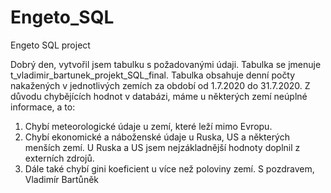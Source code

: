 # Engeto_SQL
Engeto SQL project

Dobrý den,
vytvořil jsem tabulku s požadovanými údaji. Tabulka se jmenuje t_vladimir_bartunek_projekt_SQL_final.
Tabulka obsahuje denní počty nakažených v jednotlivých zemích za období od 1.7.2020 do 31.7.2020.
Z důvodu chybějících hodnot v databázi, máme u některých zemí neúplné informace, a to:
1. Chybí meteorologické údaje u zemí, které leží mimo Evropu.
2. Chybí ekonomické a náboženské údaje u Ruska, US a některých menších zemí. U Ruska a US jsem nejzákladnější hodnoty doplnil
z externích zdrojů.
3. Dále také chybí gini koeficient u více než poloviny zemí.
S pozdravem, Vladimír Bartůněk
